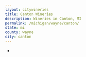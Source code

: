 ```yaml
---
layout: citywineries
title: Canton Wineries
description: Wineries in Canton, MI
permalink: /michigan/wayne/canton/
state: mi
county: wayne
city: canton
---
```

-
